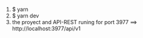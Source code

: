 1) $ yarn
2) $ yarn dev
3) the proyect and API-REST runing for port 3977 ==> http://localhost:3977/api/v1
